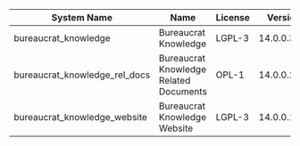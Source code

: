 | System Name | Name | License | Version | Summary | Price |
|---|---|---|---|---|---|
| bureaucrat_knowledge | Bureaucrat Knowledge | LGPL-3 | 14.0.0.35.0 | Bureaucrat Knowledge |  |
| bureaucrat_knowledge_rel_docs | Bureaucrat Knowledge Related Documents | OPL-1 | 14.0.0.2.0 | Bureaucrat Knowledge Related Documents |  |
| bureaucrat_knowledge_website | Bureaucrat Knowledge Website | LGPL-3 | 14.0.0.14.0 | Bureaucrat Knowledge Website |  |
